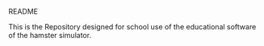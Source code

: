 README

This is the Repository designed for school use of the educational software of the hamster simulator. 
